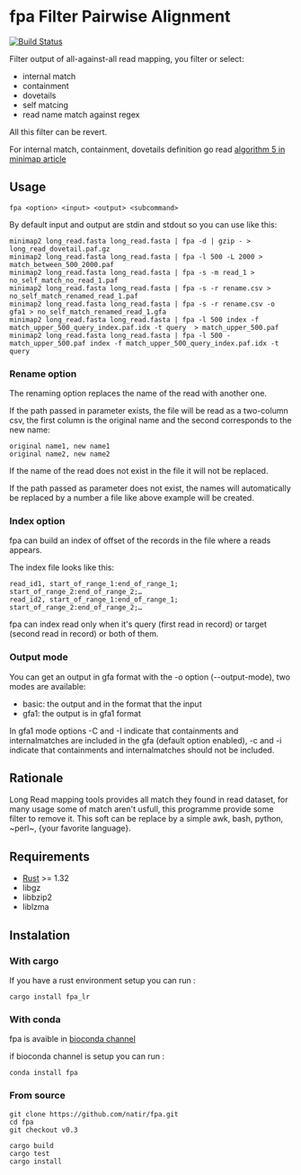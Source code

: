# fpa Filter Pairwise Alignment

[![Build Status](https://travis-ci.org/natir/fpa.svg?branch=master)](https://travis-ci.org/natir/fpa)

Filter output of all-against-all read mapping, you filter or select:

- internal match
- containment
- dovetails
- self matcing
- read name match against regex

All this filter can be revert.

For internal match, containment, dovetails definition go read [algorithm 5 in minimap article](https://academic.oup.com/bioinformatics/article/32/14/2103/1742895/Minimap-and-miniasm-fast-mapping-and-de-novo)

## Usage

```
fpa <option> <input> <output> <subcommand>
```

By default input and output are stdin and stdout so you can use like this:

```
minimap2 long_read.fasta long_read.fasta | fpa -d | gzip - > long_read_dovetail.paf.gz
minimap2 long_read.fasta long_read.fasta | fpa -l 500 -L 2000 > match_between_500_2000.paf
minimap2 long_read.fasta long_read.fasta | fpa -s -m read_1 > no_self_match_no_read_1.paf
minimap2 long_read.fasta long_read.fasta | fpa -s -r rename.csv > no_self_match_renamed_read_1.paf
minimap2 long_read.fasta long_read.fasta | fpa -s -r rename.csv -o gfa1 > no_self_match_renamed_read_1.gfa
minimap2 long_read.fasta long_read.fasta | fpa -l 500 index -f match_upper_500_query_index.paf.idx -t query  > match_upper_500.paf
minimap2 long_read.fasta long_read.fasta | fpa -l 500 - match_upper_500.paf index -f match_upper_500_query_index.paf.idx -t query
```

### Rename option

The renaming option replaces the name of the read with another one.

If the path passed in parameter exists, the file will be read as a two-column csv, the first column is the original name and the second corresponds to the new name:
```
original name1, new name1
original name2, new name2
```

If the name of the read does not exist in the file it will not be replaced.

If the path passed as parameter does not exist, the names will automatically be replaced by a number a file like above example will be created.

### Index option

fpa can build an index of offset of the records in the file where a reads appears. 

The index file looks like this:
```
read_id1, start_of_range_1:end_of_range_1; start_of_range_2:end_of_range_2;…
read_id2, start_of_range_1:end_of_range_1; start_of_range_2:end_of_range_2;…
```

fpa can index read only when it's query (first read in record) or target (second read in record) or both of them.

### Output mode

You can get an output in gfa format with the -o option (--output-mode), two modes are available:
- basic: the output and in the format that the input
- gfa1: the output is in gfa1 format

In gfa1 mode options -C and -I indicate that containments and internalmatches are included in the gfa (default option enabled), -c and -i indicate that containments and internalmatches should not be included.

## Rationale

Long Read mapping tools provides all match they found in read dataset, for many usage some of match aren't usfull, this programme provide some filter to remove it. 
This soft can be replace by a simple awk, bash, python, ~perl~, {your favorite language}.

## Requirements

- [Rust](https://www.rust-lang.org/) >= 1.32
- libgz
- libbzip2
- liblzma

## Instalation

### With cargo

If you have a rust environment setup you can run :

```
cargo install fpa_lr
```

### With conda

fpa is avaible in [bioconda channel](https://bioconda.github.io/)

if bioconda channel is setup you can run :

```
conda install fpa
```

### From source

```
git clone https://github.com/natir/fpa.git
cd fpa
git checkout v0.3

cargo build
cargo test
cargo install
```

